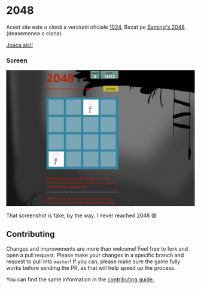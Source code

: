 # 2048
Acest site este o clonă a versiunii oficiale [1024](https://play.google.com/store/apps/details?id=com.veewo.a1024), Bazat pe [Saming's 2048](http://saming.fr/p/2048/) (deasemenea o clona).

[Joaca aici!](http://morozanv.github.io/clone-2048/)

### Screen 

![Screen Game](/Images/screen_2048.png)

That screenshot is fake, by the way. I never reached 2048 :smile:

## Contributing
Changes and improvements are more than welcome! Feel free to fork and open a pull request. Please make your changes in a specific branch and request to pull into `master`! If you can, please make sure the game fully works before sending the PR, as that will help speed up the process.

You can find the same information in the [contributing guide.](https://github.com/morozanv/clone-2048/blob/gh-pages/CONTRIBUTING.md)

